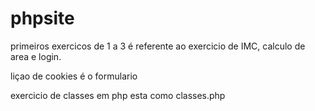# phpsite
primeiros exercicos de 1 a 3 é referente ao exercicio de IMC, calculo de area e login.

liçao de cookies é o formulario

exercicio de classes em php esta como classes.php
